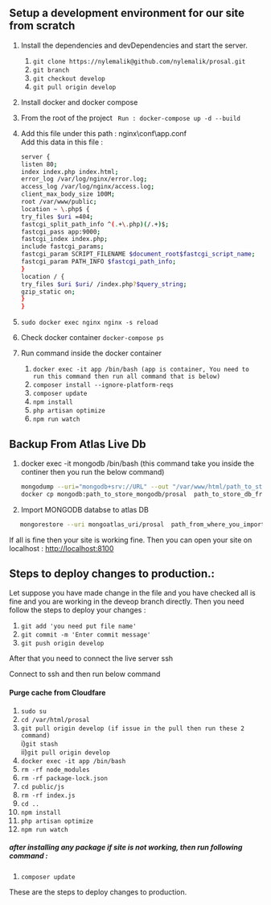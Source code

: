## Setup a development environment for our site from scratch

1. Install the dependencies and devDependencies and start the server.

   1. `git clone https://nylemalik@github.com/nylemalik/prosal.git`
   2. `git branch`
   3. `git checkout develop`
   4. `git pull origin develop`

2. Install docker and docker compose
3. From the root of the project
   ` Run : docker-compose up -d --build`
4. Add this file under this path : nginx\conf\app.conf  
   Add this data in this file :
   ```sh
   server {
   listen 80;
   index index.php index.html;
   error_log /var/log/nginx/error.log;
   access_log /var/log/nginx/access.log;
   client_max_body_size 100M;
   root /var/www/public;
   location ~ \.php$ {
   try_files $uri =404;
   fastcgi_split_path_info ^(.+\.php)(/.+)$;
   fastcgi_pass app:9000;
   fastcgi_index index.php;
   include fastcgi_params;
   fastcgi_param SCRIPT_FILENAME $document_root$fastcgi_script_name;
   fastcgi_param PATH_INFO $fastcgi_path_info;
   }
   location / {
   try_files $uri $uri/ /index.php?$query_string;
   gzip_static on;
   }
   }
   ```
5. `sudo docker exec nginx nginx -s reload`
6. Check docker container
   `docker-compose ps `
7. Run command inside the docker container
   1. `docker exec -it app /bin/bash (app is container, You need to run this command then run all command that is below)`
   2. `composer install --ignore-platform-reqs`
   3. `composer update`
   4. `npm install`
   5. `php artisan optimize`
   6. `npm run watch`

## Backup From Atlas Live Db

1. docker exec -it mongodb /bin/bash (this command take you inside the continer then you run the below command)
   ```sh
   mongodump --uri="mongodb+srv://URL" --out "/var/www/html/path_to_store_mongodb"   (this is live site url,so csrfully run the commands)
   docker cp mongodb:path_to_store_mongodb/prosal  path_to_store_db_from_docker
   ```
2. Import MONGODB databse to atlas DB

```sh
   mongorestore --uri mongoatlas_uri/prosal  path_from_where_you_import_db
```

If all is fine then your site is working fine. Then you can open your site on localhost : [http://localhost:8100](http://localhost:8100)

## Steps to deploy changes to production.:

Let suppose you have made change in the file and you have checked all is fine and you are working in the deveop branch directly.
Then you need follow the steps to deploy your changes :

1.  `git add 'you need put file name'`
2.  `git commit -m 'Enter commit message'`
3.  `git push origin develop`

After that you need to connect the live server ssh

Connect to ssh and then run below command

#### Purge cache from Cloudfare

1. `sudo su`
2. `cd /var/html/prosal`
3. `git pull origin develop (if issue in the pull then run these 2 command)`<br>
   i)`git stash`<br>
   ii)`git pull origin develop`
4. `docker exec -it app /bin/bash`
5. `rm -rf node_modules`
6. `rm -rf package-lock.json`
7. `cd public/js`
8. `rm -rf index.js`
9. `cd ..`
10. `npm install`
11. `php artisan optimize`
12. `npm run watch`

##### after installing any package if site is not working, then run following command :<bR>

1.  `composer update`

These are the steps to deploy changes to production.

